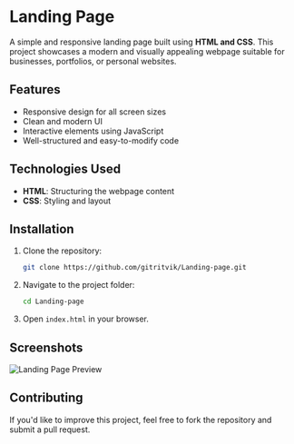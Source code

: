 # Landing Page

A simple and responsive landing page built using **HTML and CSS**. This project showcases a modern and visually appealing webpage suitable for businesses, portfolios, or personal websites.

## Features
- Responsive design for all screen sizes
- Clean and modern UI
- Interactive elements using JavaScript
- Well-structured and easy-to-modify code

## Technologies Used
- **HTML**: Structuring the webpage content
- **CSS**: Styling and layout

## Installation
1. Clone the repository:
   ```sh
   git clone https://github.com/gitritvik/Landing-page.git
   ```
2. Navigate to the project folder:
   ```sh
   cd Landing-page
   ```
3. Open `index.html` in your browser.

## Screenshots
![Landing Page Preview](URL_TO_SCREENSHOT)


## Contributing
If you'd like to improve this project, feel free to fork the repository and submit a pull request.



